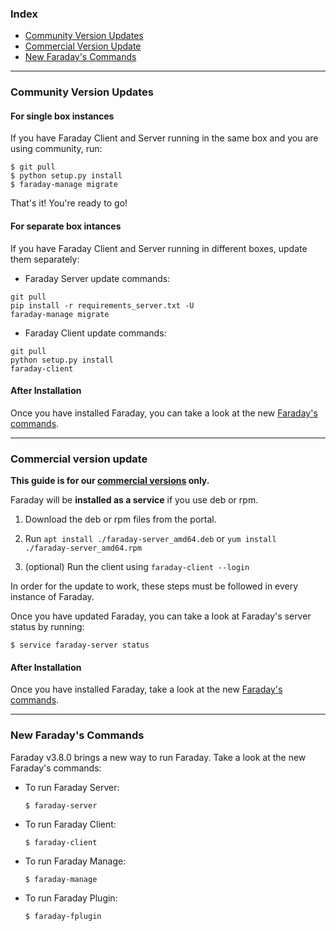 <a name="index"></a>
### Index
* [Community Version Updates](#community-version-updates)
* [Commercial Version Update](#commercial-version-update)
* [New Faraday's Commands](#new-faradays-commands)


***


<a name="community-version-updates"></a>
### Community Version Updates

#### For single box instances

If you have Faraday Client and Server running in the same box and you are using community, run:

```
$ git pull
$ python setup.py install
$ faraday-manage migrate
``` 

That's it! You're ready to go!

#### For separate box intances

If you have Faraday Client and Server running in different boxes, update them separately:

* Faraday Server update commands:

 ```
git pull
pip install -r requirements_server.txt -U
faraday-manage migrate
``` 

* Faraday Client update commands:

 ```
git pull
python setup.py install
faraday-client
``` 

#### After Installation

Once you have installed Faraday, you can take a look at the new [Faraday's commands](https://github.com/infobyte/faraday/wiki/Updates#new_commands).

***

<a name="commercial-version-update"></a>
### Commercial version update

**This guide is for our [commercial versions](https://www.faradaysec.com/#download) only.**

Faraday will be **installed as a service** if you use deb or rpm.

1. Download the deb or rpm files from the portal.

1. Run `apt install ./faraday-server_amd64.deb` or `yum install ./faraday-server_amd64.rpm`

1. (optional) Run the client using ```faraday-client --login```

In order for the update to work, these steps must be followed in every instance of Faraday.

Once you have updated Faraday, you can take a look at Faraday's server status by running:

```
$ service faraday-server status
```

#### After Installation

Once you have installed Faraday, take a look at the new [Faraday's commands](https://github.com/infobyte/faraday/wiki/Updates#new_commands).


***


<a name="new-faradays-commands"></a>
### New Faraday's Commands

Faraday v3.8.0 brings a new way to run Faraday. Take a look at the new Faraday's commands:

* To run Faraday Server:

    ```
    $ faraday-server
    ```

* To run Faraday Client:

    ```
    $ faraday-client
    ```

* To run Faraday Manage:

    ```
    $ faraday-manage
    ```

* To run Faraday Plugin:

    ```
    $ faraday-fplugin
    ```